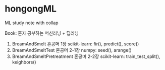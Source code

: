 # hongongML
ML study note with collap

Book: 혼자 공부하는 머신러닝 + 딥러닝

1. BreamAndSmelt 혼공머 1장
  scikit-learn: fir(), predict(), score()
2. BreamAndSmeltTest 혼공머 2-1장
  numpy: seed(), arange()
3. BreamAndSmeltPretreatment 혼공머 2-2장
  scikit-learn: train_test_split(), keighbors()
